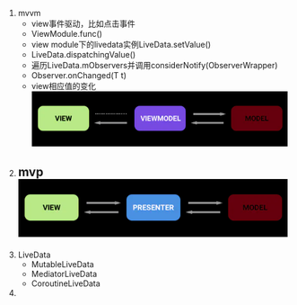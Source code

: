 1. mvvm
   - view事件驱动，比如点击事件
   - ViewModule.func()
   - view module下的livedata实例LiveData.setValue()
   - LiveData.dispatchingValue()
   - 遍历LiveData.mObservers并调用considerNotify(ObserverWrapper)
   - Observer.onChanged(T t)
   - view相应值的变化
   ![mvvm](resources/md/mvvm.png)
2. mvp
   ![mvp](resources/md/mvp.png)
   - 
3. LiveData
   - MutableLiveData
   - MediatorLiveData
   - CoroutineLiveData
4. 

